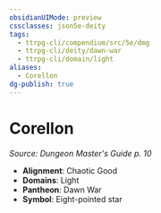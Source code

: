 ```yaml
---
obsidianUIMode: preview
cssclasses: json5e-deity
tags:
  - ttrpg-cli/compendium/src/5e/dmg
  - ttrpg-cli/deity/dawn-war
  - ttrpg-cli/domain/light
aliases:
  - Corellon
dg-publish: true
---
```

# Corellon
*Source: Dungeon Master's Guide p. 10* 

- **Alignment**: Chaotic Good
- **Domains**: Light
- **Pantheon**: Dawn War
- **Symbol**: Eight-pointed star